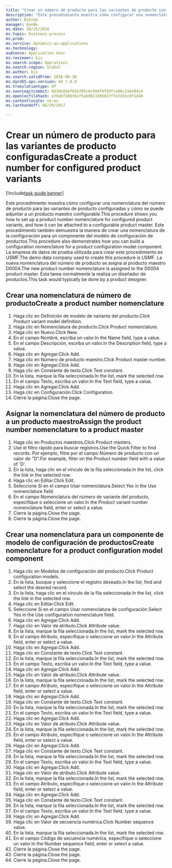 ```yaml
--- 
title: "Crear un número de producto para las variantes de producto configuradas"
description: "Este procedimiento muestra cómo configurar una nomenclatura del número de producto para las variantes de producto configuradas y cómo se puede adjuntar a un producto maestro configurable."
author: BibiSp
manager: AnnBe
ms.date: 10/25/2016
ms.topic: business-process
ms.prod: 
ms.service: dynamics-ax-applications
ms.technology: 
audience: Application User
ms.reviewer: bis
ms.search.scope: Operations
ms.search.region: Global
ms.author: bis
ms.search.validFrom: 2016-06-30
ms.dyn365.ops.version: AX 7.0.0
ms.translationtype: HT
ms.sourcegitcommit: 663da58ef01b705c0c984fbfd3fce8bc31be04c6
ms.openlocfilehash: e70a5f28635e75a69811085637f7e7431c0f1d40
ms.contentlocale: es-es
ms.lasthandoff: 08/29/2017

---
```

# <a name="create-a-product-number-for-configured-product-variants"></a><span data-ttu-id="5932e-103">Crear un número de producto para las variantes de producto configuradas</span><span class="sxs-lookup"><span data-stu-id="5932e-103">Create a product number for configured product variants</span></span>

[!include[task guide banner](../../includes/task-guide-banner.md)]

<span data-ttu-id="5932e-104">Este procedimiento muestra cómo configurar una nomenclatura del número de producto para las variantes de producto configuradas y cómo se puede adjuntar a un producto maestro configurable.</span><span class="sxs-lookup"><span data-stu-id="5932e-104">This procedure shows you how to set up a product number nomenclature for configured product variants, and how it can be attached to a configurable product master.</span></span> <span data-ttu-id="5932e-105">Este procedimiento también demuestra la manera de crear una nomenclatura de la configuración para un componente del modelo de configuración de productos.</span><span class="sxs-lookup"><span data-stu-id="5932e-105">This procedure also demonstrates how you can build a configuration nomenclature for a product configuration model component.</span></span> <span data-ttu-id="5932e-106">La empresa de datos de prueba utilizada para crear este procedimiento es USMF.</span><span class="sxs-lookup"><span data-stu-id="5932e-106">The demo data company used to create this procedure is USMF.</span></span> <span data-ttu-id="5932e-107">La nueva nomenclatura del número de producto se asigna al producto maestro D0004.</span><span class="sxs-lookup"><span data-stu-id="5932e-107">The new product number nomenclature is assigned to the D0004 product master.</span></span> <span data-ttu-id="5932e-108">Esta tarea normalmente la realiza un diseñador de productos.</span><span class="sxs-lookup"><span data-stu-id="5932e-108">This task would typically be done by a product designer.</span></span>


## <a name="create-a-product-number-nomenclature"></a><span data-ttu-id="5932e-109">Crear una nomenclatura de número de producto</span><span class="sxs-lookup"><span data-stu-id="5932e-109">Create a product number nomenclature</span></span>
1. <span data-ttu-id="5932e-110">Haga clic en Definición de modelo de variante del producto.</span><span class="sxs-lookup"><span data-stu-id="5932e-110">Click Product variant model definition.</span></span>
2. <span data-ttu-id="5932e-111">Haga clic en Nomenclatura de producto.</span><span class="sxs-lookup"><span data-stu-id="5932e-111">Click Product nomenclature.</span></span>
3. <span data-ttu-id="5932e-112">Haga clic en Nuevo.</span><span class="sxs-lookup"><span data-stu-id="5932e-112">Click New.</span></span>
4. <span data-ttu-id="5932e-113">En el campo Nombre, escriba un valor.</span><span class="sxs-lookup"><span data-stu-id="5932e-113">In the Name field, type a value.</span></span>
5. <span data-ttu-id="5932e-114">En el campo Descripción, escriba un valor.</span><span class="sxs-lookup"><span data-stu-id="5932e-114">In the Description field, type a value.</span></span>
6. <span data-ttu-id="5932e-115">Haga clic en Agregar.</span><span class="sxs-lookup"><span data-stu-id="5932e-115">Click Add.</span></span>
7. <span data-ttu-id="5932e-116">Haga clic en Número de producto maestro.</span><span class="sxs-lookup"><span data-stu-id="5932e-116">Click Product master number.</span></span>
8. <span data-ttu-id="5932e-117">Haga clic en Agregar.</span><span class="sxs-lookup"><span data-stu-id="5932e-117">Click Add.</span></span>
9. <span data-ttu-id="5932e-118">Haga clic en Constante de texto.</span><span class="sxs-lookup"><span data-stu-id="5932e-118">Click Text constant.</span></span>
10. <span data-ttu-id="5932e-119">En la lista, marque la fila seleccionada.</span><span class="sxs-lookup"><span data-stu-id="5932e-119">In the list, mark the selected row.</span></span>
11. <span data-ttu-id="5932e-120">En el campo Texto, escriba un valor.</span><span class="sxs-lookup"><span data-stu-id="5932e-120">In the Text field, type a value.</span></span>
12. <span data-ttu-id="5932e-121">Haga clic en Agregar.</span><span class="sxs-lookup"><span data-stu-id="5932e-121">Click Add.</span></span>
13. <span data-ttu-id="5932e-122">Haga clic en Configuración.</span><span class="sxs-lookup"><span data-stu-id="5932e-122">Click Configuration.</span></span>
14. <span data-ttu-id="5932e-123">Cierre la página.</span><span class="sxs-lookup"><span data-stu-id="5932e-123">Close the page.</span></span>

## <a name="assign-the-product-number-nomenclature-to-a-product-master"></a><span data-ttu-id="5932e-124">Asignar la nomenclatura del número de producto a un producto maestro</span><span class="sxs-lookup"><span data-stu-id="5932e-124">Assign the product number nomenclature to a product master</span></span>
1. <span data-ttu-id="5932e-125">Haga clic en Productos maestros.</span><span class="sxs-lookup"><span data-stu-id="5932e-125">Click Product masters.</span></span>
2. <span data-ttu-id="5932e-126">Use el filtro rápido para buscar registros.</span><span class="sxs-lookup"><span data-stu-id="5932e-126">Use the Quick Filter to find records.</span></span> <span data-ttu-id="5932e-127">Por ejemplo, filtre por el campo Número de producto con un valor de "D".</span><span class="sxs-lookup"><span data-stu-id="5932e-127">For example, filter on the Product number field with a value of 'D'.</span></span>
3. <span data-ttu-id="5932e-128">En la lista, haga clic en el vínculo de la fila seleccionada.</span><span class="sxs-lookup"><span data-stu-id="5932e-128">In the list, click the link in the selected row.</span></span>
4. <span data-ttu-id="5932e-129">Haga clic en Editar.</span><span class="sxs-lookup"><span data-stu-id="5932e-129">Click Edit.</span></span>
5. <span data-ttu-id="5932e-130">Seleccione Sí en el campo Usar nomenclatura.</span><span class="sxs-lookup"><span data-stu-id="5932e-130">Select Yes in the Use nomenclature field.</span></span>
6. <span data-ttu-id="5932e-131">En el campo Nomenclatura del número de variante del producto, especifique o seleccione un valor.</span><span class="sxs-lookup"><span data-stu-id="5932e-131">In the Product variant number nomenclature field, enter or select a value.</span></span>
7. <span data-ttu-id="5932e-132">Cierre la página.</span><span class="sxs-lookup"><span data-stu-id="5932e-132">Close the page.</span></span>
8. <span data-ttu-id="5932e-133">Cierre la página.</span><span class="sxs-lookup"><span data-stu-id="5932e-133">Close the page.</span></span>

## <a name="create-nomenclature-for-a-product-configuration-model-component"></a><span data-ttu-id="5932e-134">Crear una nomenclatura para un componente de modelo de configuración de productos</span><span class="sxs-lookup"><span data-stu-id="5932e-134">Create nomenclature for a product configuration model component</span></span>
1. <span data-ttu-id="5932e-135">Haga clic en Modelos de configuración del producto.</span><span class="sxs-lookup"><span data-stu-id="5932e-135">Click Product configuration models.</span></span>
2. <span data-ttu-id="5932e-136">En la lista, busque y seleccione el registro deseado.</span><span class="sxs-lookup"><span data-stu-id="5932e-136">In the list, find and select the desired record.</span></span>
3. <span data-ttu-id="5932e-137">En la lista, haga clic en el vínculo de la fila seleccionada.</span><span class="sxs-lookup"><span data-stu-id="5932e-137">In the list, click the link in the selected row.</span></span>
4. <span data-ttu-id="5932e-138">Haga clic en Editar.</span><span class="sxs-lookup"><span data-stu-id="5932e-138">Click Edit.</span></span>
5. <span data-ttu-id="5932e-139">Seleccione Sí en el campo Usar nomenclatura de configuración.</span><span class="sxs-lookup"><span data-stu-id="5932e-139">Select Yes in the Use configuration nomenclature field.</span></span>
6. <span data-ttu-id="5932e-140">Haga clic en Agregar.</span><span class="sxs-lookup"><span data-stu-id="5932e-140">Click Add.</span></span>
7. <span data-ttu-id="5932e-141">Haga clic en Valor de atributo.</span><span class="sxs-lookup"><span data-stu-id="5932e-141">Click Attribute value.</span></span>
8. <span data-ttu-id="5932e-142">En la lista, marque la fila seleccionada.</span><span class="sxs-lookup"><span data-stu-id="5932e-142">In the list, mark the selected row.</span></span>
9. <span data-ttu-id="5932e-143">En el campo Atributo, especifique o seleccione un valor.</span><span class="sxs-lookup"><span data-stu-id="5932e-143">In the Attribute field, enter or select a value.</span></span>
10. <span data-ttu-id="5932e-144">Haga clic en Agregar.</span><span class="sxs-lookup"><span data-stu-id="5932e-144">Click Add.</span></span>
11. <span data-ttu-id="5932e-145">Haga clic en Constante de texto.</span><span class="sxs-lookup"><span data-stu-id="5932e-145">Click Text constant.</span></span>
12. <span data-ttu-id="5932e-146">En la lista, marque la fila seleccionada.</span><span class="sxs-lookup"><span data-stu-id="5932e-146">In the list, mark the selected row.</span></span>
13. <span data-ttu-id="5932e-147">En el campo Texto, escriba un valor.</span><span class="sxs-lookup"><span data-stu-id="5932e-147">In the Text field, type a value.</span></span>
14. <span data-ttu-id="5932e-148">Haga clic en Agregar.</span><span class="sxs-lookup"><span data-stu-id="5932e-148">Click Add.</span></span>
15. <span data-ttu-id="5932e-149">Haga clic en Valor de atributo.</span><span class="sxs-lookup"><span data-stu-id="5932e-149">Click Attribute value.</span></span>
16. <span data-ttu-id="5932e-150">En la lista, marque la fila seleccionada.</span><span class="sxs-lookup"><span data-stu-id="5932e-150">In the list, mark the selected row.</span></span>
17. <span data-ttu-id="5932e-151">En el campo Atributo, especifique o seleccione un valor.</span><span class="sxs-lookup"><span data-stu-id="5932e-151">In the Attribute field, enter or select a value.</span></span>
18. <span data-ttu-id="5932e-152">Haga clic en Agregar.</span><span class="sxs-lookup"><span data-stu-id="5932e-152">Click Add.</span></span>
19. <span data-ttu-id="5932e-153">Haga clic en Constante de texto.</span><span class="sxs-lookup"><span data-stu-id="5932e-153">Click Text constant.</span></span>
20. <span data-ttu-id="5932e-154">En la lista, marque la fila seleccionada.</span><span class="sxs-lookup"><span data-stu-id="5932e-154">In the list, mark the selected row.</span></span>
21. <span data-ttu-id="5932e-155">En el campo Texto, escriba un valor.</span><span class="sxs-lookup"><span data-stu-id="5932e-155">In the Text field, type a value.</span></span>
22. <span data-ttu-id="5932e-156">Haga clic en Agregar.</span><span class="sxs-lookup"><span data-stu-id="5932e-156">Click Add.</span></span>
23. <span data-ttu-id="5932e-157">Haga clic en Valor de atributo.</span><span class="sxs-lookup"><span data-stu-id="5932e-157">Click Attribute value.</span></span>
24. <span data-ttu-id="5932e-158">En la lista, marque la fila seleccionada.</span><span class="sxs-lookup"><span data-stu-id="5932e-158">In the list, mark the selected row.</span></span>
25. <span data-ttu-id="5932e-159">En el campo Atributo, especifique o seleccione un valor.</span><span class="sxs-lookup"><span data-stu-id="5932e-159">In the Attribute field, enter or select a value.</span></span>
26. <span data-ttu-id="5932e-160">Haga clic en Agregar.</span><span class="sxs-lookup"><span data-stu-id="5932e-160">Click Add.</span></span>
27. <span data-ttu-id="5932e-161">Haga clic en Constante de texto.</span><span class="sxs-lookup"><span data-stu-id="5932e-161">Click Text constant.</span></span>
28. <span data-ttu-id="5932e-162">En la lista, marque la fila seleccionada.</span><span class="sxs-lookup"><span data-stu-id="5932e-162">In the list, mark the selected row.</span></span>
29. <span data-ttu-id="5932e-163">En el campo Texto, escriba un valor.</span><span class="sxs-lookup"><span data-stu-id="5932e-163">In the Text field, type a value.</span></span>
30. <span data-ttu-id="5932e-164">Haga clic en Agregar.</span><span class="sxs-lookup"><span data-stu-id="5932e-164">Click Add.</span></span>
31. <span data-ttu-id="5932e-165">Haga clic en Valor de atributo.</span><span class="sxs-lookup"><span data-stu-id="5932e-165">Click Attribute value.</span></span>
32. <span data-ttu-id="5932e-166">En la lista, marque la fila seleccionada.</span><span class="sxs-lookup"><span data-stu-id="5932e-166">In the list, mark the selected row.</span></span>
33. <span data-ttu-id="5932e-167">En el campo Atributo, especifique o seleccione un valor.</span><span class="sxs-lookup"><span data-stu-id="5932e-167">In the Attribute field, enter or select a value.</span></span>
34. <span data-ttu-id="5932e-168">Haga clic en Agregar.</span><span class="sxs-lookup"><span data-stu-id="5932e-168">Click Add.</span></span>
35. <span data-ttu-id="5932e-169">Haga clic en Constante de texto.</span><span class="sxs-lookup"><span data-stu-id="5932e-169">Click Text constant.</span></span>
36. <span data-ttu-id="5932e-170">En la lista, marque la fila seleccionada.</span><span class="sxs-lookup"><span data-stu-id="5932e-170">In the list, mark the selected row.</span></span>
37. <span data-ttu-id="5932e-171">En el campo Texto, escriba un valor.</span><span class="sxs-lookup"><span data-stu-id="5932e-171">In the Text field, type a value.</span></span>
38. <span data-ttu-id="5932e-172">Haga clic en Agregar.</span><span class="sxs-lookup"><span data-stu-id="5932e-172">Click Add.</span></span>
39. <span data-ttu-id="5932e-173">Haga clic en Valor de secuencia numérica.</span><span class="sxs-lookup"><span data-stu-id="5932e-173">Click Number sequence value.</span></span>
40. <span data-ttu-id="5932e-174">En la lista, marque la fila seleccionada.</span><span class="sxs-lookup"><span data-stu-id="5932e-174">In the list, mark the selected row.</span></span>
41. <span data-ttu-id="5932e-175">En el campo Código de secuencia numérica, especifique o seleccione un valor.</span><span class="sxs-lookup"><span data-stu-id="5932e-175">In the Number sequence field, enter or select a value.</span></span>
42. <span data-ttu-id="5932e-176">Cierre la página.</span><span class="sxs-lookup"><span data-stu-id="5932e-176">Close the page.</span></span>
43. <span data-ttu-id="5932e-177">Cierre la página.</span><span class="sxs-lookup"><span data-stu-id="5932e-177">Close the page.</span></span>
44. <span data-ttu-id="5932e-178">Cierre la página.</span><span class="sxs-lookup"><span data-stu-id="5932e-178">Close the page.</span></span>


